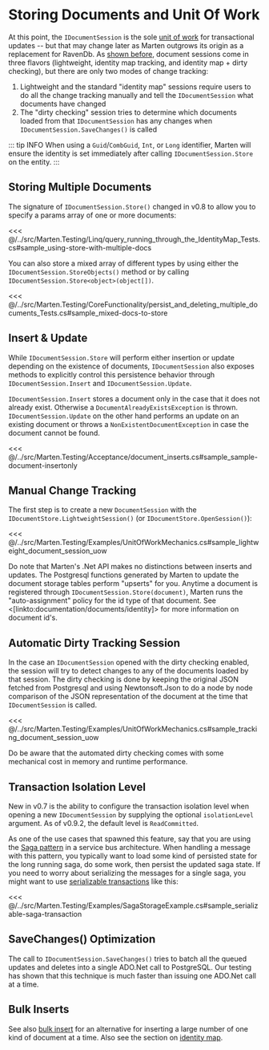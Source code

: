 # Storing Documents and Unit Of Work

At this point, the `IDocumentSession` is the sole [unit of work](http://martinfowler.com/eaaCatalog/unitOfWork.html) for transactional updates -- but that may change later as Marten outgrows its origin as a replacement for RavenDb. As [shown before](/guide/documents/), document sessions come in three flavors (lightweight, identity map tracking, and identity map + dirty checking), but there are only two modes of change tracking:

1. Lightweight and the standard "identity map" sessions require users to do all the change tracking manually and tell the `IDocumentSession`
   what documents have changed
1. The "dirty checking" session tries to determine which documents loaded from that `IDocumentSession` has any changes when `IDocumentSession.SaveChanges()` is called

::: tip INFO
When using a `Guid`/`CombGuid`, `Int`, or `Long` identifier, Marten will ensure the identity is set immediately after calling `IDocumentSession.Store` on the entity.
:::

## Storing Multiple Documents

The signature of `IDocumentSession.Store()` changed in v0.8 to allow you to specify a params array of one or more documents:

<<< @/../src/Marten.Testing/Linq/query_running_through_the_IdentityMap_Tests.cs#sample_using-store-with-multiple-docs

You can also store a mixed array of different types by using either the `IDocumentSession.StoreObjects()` method or by calling `IDocumentSession.Store<object>(object[])`.

<<< @/../src/Marten.Testing/CoreFunctionality/persist_and_deleting_multiple_documents_Tests.cs#sample_mixed-docs-to-store

## Insert & Update

While `IDocumentSession.Store` will perform either insertion or update depending on the existence of documents, `IDocumentSession` also exposes methods to explicitly control this persistence behavior through `IDocumentSession.Insert` and `IDocumentSession.Update`.

`IDocumentSession.Insert` stores a document only in the case that it does not already exist. Otherwise a `DocumentAlreadyExistsException` is thrown. `IDocumentSession.Update` on the other hand performs an update on an existing document or throws a `NonExistentDocumentException` in case the document cannot be found.

<<< @/../src/Marten.Testing/Acceptance/document_inserts.cs#sample_sample-document-insertonly

## Manual Change Tracking

The first step is to create a new `DocumentSession` with the `IDocumentStore.LightweightSession()` (or `IDocumentStore.OpenSession()`):

<<< @/../src/Marten.Testing/Examples/UnitOfWorkMechanics.cs#sample_lightweight_document_session_uow

Do note that Marten's .Net API makes no distinctions between inserts and updates. The Postgresql functions generated by Marten to update the document storage tables perform "upserts" for you. Anytime a document is registered through `IDocumentSession.Store(document)`, Marten runs the "auto-assignment" policy for the id type of that document. See <[linkto:documentation/documents/identity]> for more information on document id's.


## Automatic Dirty Tracking Session

In the case an `IDocumentSession` opened with the dirty checking enabled, the session will try to detect changes to any of the documents loaded by that
session. The dirty checking is done by keeping the original JSON fetched from Postgresql and using Newtonsoft.Json to do a node by node comparison of the
JSON representation of the document at the time that `IDocumentSession` is called.

<<< @/../src/Marten.Testing/Examples/UnitOfWorkMechanics.cs#sample_tracking_document_session_uow

Do be aware that the automated dirty checking comes with some mechanical cost in memory and runtime performance.

## Transaction Isolation Level

New in v0.7 is the ability to configure the transaction isolation level when opening a new `IDocumentSession` by
supplying the optional `isolationLevel` argument. As of v0.9.2, the default level is `ReadCommitted`.

As one of the use cases that spawned this feature, say
that you are using the [Saga pattern](https://lostechies.com/jimmybogard/2013/03/21/saga-implementation-patterns-variations/) in a service bus architecture. When handling a message with this pattern, you typically want to load some kind of persisted state for the long running saga, do some work, then persist the updated saga state. If you need to worry about serializing the messages
for a single saga, you might want to use [serializable transactions](https://en.wikipedia.org/wiki/Serializability) like this:

<<< @/../src/Marten.Testing/Examples/SagaStorageExample.cs#sample_serializable-saga-transaction

## SaveChanges() Optimization

The call to `IDocumentSession.SaveChanges()` tries to batch all the queued updates and deletes into a single ADO.Net call to PostgreSQL. Our testing has
shown that this technique is much faster than issuing one ADO.Net call at a time.

## Bulk Inserts

See also [bulk insert](/guide/documents/basics/bulk-insert) for an alternative for inserting a large number of one kind of document at a time. Also see the section on [identity map](/guide/documents/advanced/identity-map).

